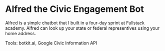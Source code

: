 # Alfred the Civic Engagement Bot

Alfred is a simple chatbot that I built in a four-day sprint at Fullstack academy. Alfred can look up your state or federal representives using your home address.

Tools: botkit.ai, Google Civic Information API

